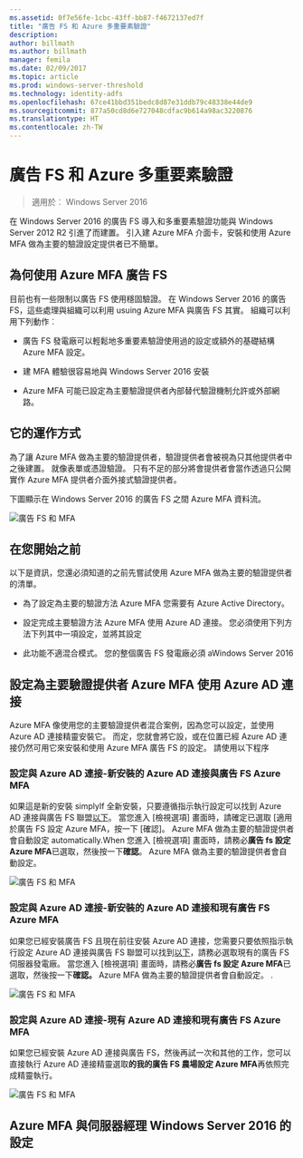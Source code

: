 ```yaml
---
ms.assetid: 0f7e56fe-1cbc-43ff-bb87-f4672137ed7f
title: "廣告 FS 和 Azure 多重要素驗證"
description: 
author: billmath
ms.author: billmath
manager: femila
ms.date: 02/09/2017
ms.topic: article
ms.prod: windows-server-threshold
ms.technology: identity-adfs
ms.openlocfilehash: 67ce41bbd351bedc8d87e31ddb79c48338e44de9
ms.sourcegitcommit: 877a50cd8d6e727048cdfac9b614a98ac3220876
ms.translationtype: HT
ms.contentlocale: zh-TW
---
```

# <a name="ad-fs-and-azure-multi-factor-authentication"></a>廣告 FS 和 Azure 多重要素驗證

>適用於︰ Windows Server 2016

在 Windows Server 2016 的廣告 FS 導入和多重要素驗證功能與 Windows Server 2012 R2 引進了而建置。   引入建 Azure MFA 介面卡，安裝和使用 Azure MFA 做為主要的驗證設定提供者已不簡單。

## <a name="why-use-ad-fs-with-azure-mfa"></a>為何使用 Azure MFA 廣告 FS
目前也有一些限制以廣告 FS 使用穩固驗證。  在 Windows Server 2016 的廣告 FS，這些處理與組織可以利用 usuing Azure MFA 與廣告 FS 其實。  組織可以利用下列動作︰

-   廣告 FS 發電廠可以輕鬆地多重要素驗證使用過的設定或額外的基礎結構 Azure MFA 設定。

-   建 MFA 體驗很容易地與 Windows Server 2016 安裝

-   Azure MFA 可能已設定為主要驗證提供者內部替代驗證機制允許或外部網路。

## <a name="how-it-works"></a>它的運作方式
為了讓 Azure MFA 做為主要的驗證提供者，驗證提供者會被視為只其他提供者中之後建置。  就像表單或憑證驗證。  只有不足的部分將會提供者會當作透過只公開實作 Azure MFA 提供者介面外接式驗證提供者。

下圖顯示在 Windows Server 2016 的廣告 FS 之間 Azure MFA 資料流。

![廣告 FS 和 MFA](../media/AD-FS-and-Azure-Multi-Factor-Authentication/ADFS_MFA_1.png)

## <a name="before-you-get-started"></a>在您開始之前
以下是資訊，您還必須知道的之前先嘗試使用 Azure MFA 做為主要的驗證提供者的清單。

-   為了設定為主要的驗證方法 Azure MFA 您需要有 Azure Active Directory。

-   設定完成主要驗證方法 Azure MFA 使用 Azure AD 連接。  您必須使用下列方法下列其中一項設定，並將其設定

-   此功能不適混合模式。  您的整個廣告 FS 發電廠必須 aWindows Server 2016

## <a name="using-azure-ad-connect-to-setup-azure-mfa-as-primary-authentication-provider"></a>設定為主要驗證提供者 Azure MFA 使用 Azure AD 連接
Azure MFA 像使用您的主要驗證提供者混合案例，因為您可以設定，並使用 Azure AD 連接精靈安裝它。  而定，您就會將它設，或在位置已經 Azure AD 連接仍然可用它來安裝和使用 Azure MFA 廣告 FS 的設定。  請使用以下程序

### <a name="setting-up-azure-mfa-with-azure-ad-connect---new-installation-of-azure-ad-connect-and-ad-fs"></a>設定與 Azure AD 連接-新安裝的 Azure AD 連接與廣告 FS Azure MFA
如果這是新的安裝 simplyIf 全新安裝，只要遵循指示執行設定可以找到 Azure AD 連接與廣告 FS 聯盟[以下](https://azure.microsoft.com/en-us/documentation/articles/active-directory-aadconnect-get-started-custom/)。   當您進入 [檢視選項] 畫面時，請確定已選取 [適用於廣告 FS 設定 Azure MFA，按一下 [確認]。   Azure MFA 做為主要的驗證提供者會自動設定 automatically.When 您進入 [檢視選項] 畫面時，請務必**廣告 fs 設定 Azure MFA**已選取，然後按一下**確認**。   Azure MFA 做為主要的驗證提供者會自動設定。

![廣告 FS 和 MFA](../media/AD-FS-and-Azure-Multi-Factor-Authentication/ADFS_MFA_2.png)

### <a name="setting-up-azure-mfa-with-azure-ad-connect---new-installation-of-azure-ad-connect-and-existing-ad-fs"></a>設定與 Azure AD 連接-新安裝的 Azure AD 連接和現有廣告 FS Azure MFA
如果您已經安裝廣告 FS 且現在前往安裝 Azure AD 連接，您需要只要依照指示執行設定 Azure AD 連接與廣告 FS 聯盟可以找到[以下](https://azure.microsoft.com/en-us/documentation/articles/active-directory-aadconnect-get-started-custom/)，請務必選取現有的廣告 FS 伺服器發電廠。   當您進入 [檢視選項] 畫面時，請務必**廣告 fs 設定 Azure MFA**已選取，然後按一下**確認。** Azure MFA 做為主要的驗證提供者會自動設定。  .

![廣告 FS 和 MFA](../media/AD-FS-and-Azure-Multi-Factor-Authentication/ADFS_MFA_3.png)

### <a name="setting-up-azure-mfa-with-azure-ad-connect---existing-azure-ad-connect-and-existing-ad-fs"></a>設定與 Azure AD 連接-現有 Azure AD 連接和現有廣告 FS Azure MFA
如果您已經安裝 Azure AD 連接與廣告 FS，然後再試一次和其他的工作，您可以直接執行 Azure AD 連接精靈選取**的我的廣告 FS 農場設定 Azure MFA**再依照完成精靈執行。

![廣告 FS 和 MFA](../media/AD-FS-and-Azure-Multi-Factor-Authentication/ADFS_MFA_4.png)

## <a name="setting-up-azure-mfa-with-server-manager-in-windows-server-2016"></a>Azure MFA 與伺服器經理 Windows Server 2016 的設定


